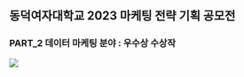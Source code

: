 <h2>동덕여자대학교 2023 마케팅 전략 기획 공모전</h2>
<h3>PART_2 데이터 마케팅 분야 : 우수상 수상작</h3>

<img src='https://manage.dongduk.ac.kr/img_up/shop_pds/manage/bbs/sub4_1/add_img/2022/gong-mo-jeon-po-seu-teo1670574245.jpg'>
